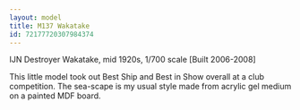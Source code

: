 ```yaml
---
layout: model
title: M137 Wakatake
id: 72177720307984374
---
```


IJN Destroyer Wakatake, mid 1920s, 1/700 scale  [Built 2006-2008]

This little model took out Best Ship and Best in Show overall at a club competition. The sea-scape is my usual style made from acrylic gel medium on a painted MDF board.


